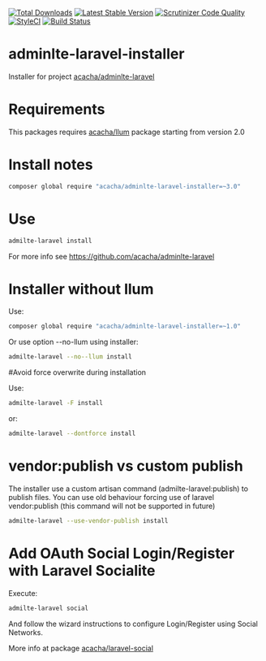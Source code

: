 [![Total Downloads](https://poser.pugx.org/acacha/adminlte-laravel-installer/downloads.png)](https://packagist.org/packages/acacha/adminlte-laravel-installer)
[![Latest Stable Version](https://poser.pugx.org/acacha/adminlte-laravel-installer/v/stable.png)](https://packagist.org/packages/acacha/adminlte-laravel-installer)
[![Scrutinizer Code Quality](https://scrutinizer-ci.com/g/acacha/adminlte-laravel-installer/badges/quality-score.png?b=master)](https://scrutinizer-ci.com/g/acacha/adminlte-laravel-installer/?branch=master)
[![StyleCI](https://styleci.io/repos/48875160/shield?branch=master)](https://styleci.io/repos/48875160)
[![Build Status](https://travis-ci.org/acacha/adminlte-laravel-installer.svg?branch=master)](https://travis-ci.org/acacha/adminlte-laravel-installer)

# adminlte-laravel-installer

Installer for project [acacha/adminlte-laravel](https://github.com/acacha/adminlte-laravel)

# Requirements

This packages requires [acacha/llum](https://github.com/acacha/llum) package starting from version 2.0

# Install notes

```bash
composer global require "acacha/adminlte-laravel-installer=~3.0"
```

# Use

```bash
admilte-laravel install
```

For more info see https://github.com/acacha/adminlte-laravel

# Installer without llum

Use:

```bash
composer global require "acacha/adminlte-laravel-installer=~1.0"
```

Or use option --no-llum using installer:

```bash
admilte-laravel --no--llum install
```

#Avoid force overwrite during installation

Use:

```bash
admilte-laravel -F install
```

or:

```bash
admilte-laravel --dontforce install
```

# vendor:publish vs custom publish

The installer use a custom artisan command (admilte-laravel:publish) to publish files. You can use old behaviour forcing use of laravel vendor:publish (this command will not be supported in future)

```bash
admilte-laravel --use-vendor-publish install
```

# Add OAuth Social Login/Register with Laravel Socialite

Execute:

```bash
admilte-laravel social
```

And follow the wizard instructions to configure Login/Register using Social Networks.

More info at package [acacha/laravel-social](https://github.com/laravel/social)
